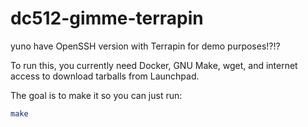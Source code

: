 # dc512-gimme-terrapin
yuno have OpenSSH version with Terrapin for demo purposes!?!?

To run this, you currently need Docker, GNU Make, wget, and internet access to download tarballs from Launchpad.

The goal is to make it so you can just run:
```bash
make
```
